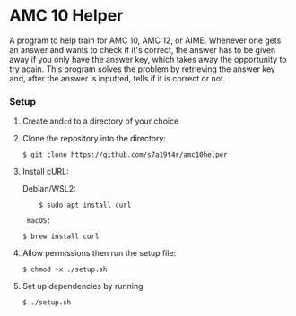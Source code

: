 AMC 10 Helper
============
A program to help train for AMC 10, AMC 12, or AIME. Whenever one gets an answer and wants to check if it's correct, the answer has to be given away if you only have the answer key, which takes away the opportunity to try again.
This program solves the problem by retrieving the answer key and, after the answer is inputted, tells if it is correct or not.

### Setup
1. Create and```cd``` to a directory of your choice
2. Clone the repository into the directory:
    ```
    $ git clone https://github.com/s7a19t4r/amc10helper
    ```
3. Install cURL:

    Debian/WSL2:
    ```
        $ sudo apt install curl
    ```
        macOS:
    ```
    $ brew install curl
    ```
4. Allow permissions then run the setup file:
    ```
    $ chmod +x ./setup.sh
    ```
5. Set up dependencies by running 
    ```
    $ ./setup.sh
    ```

